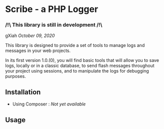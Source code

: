 # Scribe - a PHP Logger
### /!\ This library is still in development /!\

gXiah *October 09, 2020*

This library is designed to provide a set of tools to manage logs and messages in your web projects.

In its first version 1.0.(0), you will find basic tools that will allow you to save logs, locally or in a classic database, to send flash messages throughout your project using sessions, and to manipulate the logs for debugging purposes.

## Installation

- Using Composer : *Not yet available*

## Usage